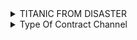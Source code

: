 <details>
<summary>TITANIC FROM DISASTER</summary>


#### DDA
| Variable | Definition | Key | Opinion |
| --- | --- | --- | --- |
| passengerid | PassengerId | Numbering | 범주(명목형?), Data확인결과_데이터 사이의 크기와 순서 X |
| survival | Survival | 0 = No, 1 = Yes | 범주형(순서), Data 확인결과_특정기준에 분류 가능 (생존여부)|
| pclass | Ticket class | 1 = 1st, 2 = 2nd, 3 = 3rd | 범주형(순서), Data 확인결과_특정기준에 분류 가능 (등급별) |
| sex | Sex | 'male', 'female' | 범주형(순서), Data 확인결과_특정기준에 분류 가능(성별)|
| Age | Age in years | Number | 수치형(연속), Data 확인결과_ 앞 뒤 연계? 크기별로 나열할수있음.  |
| sibsp | # of siblings / spouses aboard the Titanic | Number | 범주형(순서),Data 확인결과_특정 기준 분류 가능 (형제자매 수) |
| parch | # of parents / children aboard the Titanic | Number | 범주형(순서),Data 확인결과_특정 기준 분류 가능 (부모와 자녀의 동반탑승) |
| ticket | Ticket number | Letter | 범주형(명목?), Data 확인결과_티켓에 중복된 count는 가족일거같음..|
| fare | Passenger fare | Number | 범주형(순서)?, Data 확인결과_특정기준에 분류 가능(티켓가격으로 어린이, 어른 or 등급별 볼수있다?) |
| cabin | Cabin number | Letter | 범주형(순서), Data 확인결과_객실번호? 아..A,B,C,D에 따른 객실 등급들을 볼수있나.. |
| embarked | Port of Embarkation | C = Cherbourg, Q = Queenstown, S = Southampton | 범주형(순서), Data 확인결과_특정기준에 분류 가능(탑승항구 위치로 ?) |



</details>


<details>
<summary>Type Of Contract Channel</summary>

#### DDA

| Variable | Definition | Key | 분류 |Opinion |
| --- | --- | --- | --- | --- |
| id | 고객 id인지 렌탈품목의id인지 | Letter | 범주-명목 | 확인결과_..valuecount에서 25777820 이 id가 187이라는데..??일단 id 기준으로 분류 .. ..데이터간 크기와 순서 존재하지 않음. |
| type_of_contract | '렌탈', '멤버십', nan  | Letter | 범주-순서 | 확인결과_렌탈 or 멤버십 기준으로 분류  |
| type_of_contract2 | 패키지, 홍보, 개별 등 | Letter | 범주-순서 | 확인결과_Promotion과 Normal의 valuecount 많음_ contract2 기준 분류 가능|
| channel | 접근경로 | Letter | 범주-순서 | 확인결과_서비스 방문부터 R법인까지 다양한 접근 경로로 기준 분류 가능 |
| datetime | 접근날짜 | Letter | 수치-연속? | 확인결과_동일 날짜에 count가 잡힘. 하지만 날짜는 ..연속성?앞뒤 연결됨?음..|
| Term | 계약기간? 60, 12, 36, 39 | Number | 수치-이산? 범주-순서 | 확인결과_숫자가 정해져 있는데.. 그게 count되는건데 .. 개월수로 나눌수는 있는데 그럼 이것도 범주-순서에도 해당되는거 아닌가? 크기와 순서 존재하는거같은데|
| payment_type | 결제종류 'CMS', '카드이체', '가상계좌', '지로', '무통장' | Letter | 범주-순서 | 확인결과_결제 종류로 분류 가능 |
| product | 'K1', 'K3', 'K2', 'K4', 'K6', nan, 'K5' | Letter | 범주-순서 | 확인결과_K1 부터 K6 까지 종류 분류 가능, 그에 해당하는 count수도 차이 존재함 |
| amount | 계약금?  | Number | 범주-순서 | 확인결과_96900에 잡히는 count수가 많음. 이렇게 되면 금액대로 분류 가능 |
| state | 계약 상황 | Letter | 범주-순서 | 확인결과_각 상황이 분류 기준될 듯 |
| overdue_count | 연체횟수? | Number | 수치-이산 | 확인결과_잘 모르겠음.. |
| overdue | '없음', '있음', nan | Letter | 범주-순서 | 확인결과_없음, 있음으로 나눠지고 countsize로 크고 작음 비교 ..?  |
| credit rating | 금리 | Number | 범주-순서 | 확인결과_각 rating을 기준으로 나눌 수 있을거같은...? |
| bank | 은행 | Letter | 범주-명목
 | 확인결과_근데 순서는 없어도 크기는 있지 않나? 순서가 될수 없을까? 일단 기준이 안보이는데 |
| cancellation | '정상', '해약', nan | Letter | 범주-순서 | 확인결과_이게 크기 비교가 가능하잖아? 아.. 모르겠네 볼수록 헷갈리는.. |
| age | 뭐랬지? | Number | 범주-순서 | 확인결과_ 연령대를 나눌수있다? |
| Mileage | 마일리지 | Letter | 수치-이산 | 확인결과_마일리지를 몇천점대 나눌수있을거같은데.. 아 헷갈리는군..|





</details>
